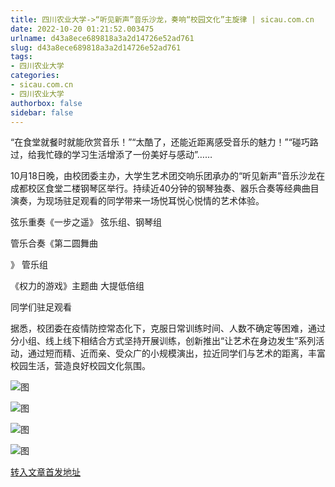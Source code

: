 ```yaml
---
title: 四川农业大学->“听见新声”音乐沙龙，奏响“校园文化”主旋律 | sicau.com.cn
date: 2022-10-20 01:21:52.003475
urlname: d43a8ece689818a3a2d14726e52ad761
slug: d43a8ece689818a3a2d14726e52ad761
tags: 
- 四川农业大学
categories:
- sicau.com.cn
- 四川农业大学
authorbox: false
sidebar: false
---
```

“在食堂就餐时就能欣赏音乐！”“太酷了，还能近距离感受音乐的魅力！”“碰巧路过，给我忙碌的学习生活增添了一份美好与感动”……

10月18日晚，由校团委主办，大学生艺术团交响乐团承办的“听见新声”音乐沙龙在成都校区食堂二楼钢琴区举行。持续近40分钟的钢琴独奏、器乐合奏等经典曲目演奏，为现场驻足观看的同学带来一场悦耳悦心悦情的艺术体验。

弦乐重奏《一步之遥》 弦乐组、钢琴组

管乐合奏《第二圆舞曲
<!--more-->
》 管乐组

《权力的游戏》主题曲 大提低倍组

同学们驻足观看

据悉，校团委在疫情防控常态化下，克服日常训练时间、人数不确定等困难，通过分小组、线上线下相结合方式坚持开展训练，创新推出“让艺术在身边发生”系列活动，通过短而精、近而亲、受众广的小规模演出，拉近同学们与艺术的距离，丰富校园生活，营造良好校园文化氛围。

![图](https://news.sicau.edu.cn/__local/3/AE/C1/6EE1857F7C53BC09A3693597527_D10741E6_10ECB.jpg)

![图](https://news.sicau.edu.cn/__local/7/97/F7/0A3DB4F6991DA01009DBA9A9814_6977C0E7_141CE.jpg)

![图](https://news.sicau.edu.cn/__local/C/CE/30/69049123A4B7B010E105E7F5476_44F98AC6_36FAC.jpg)

![图](https://news.sicau.edu.cn/__local/0/F2/24/1A40E36AA1F36FFBBE3ECA5DDAC_9ADF6062_31EAB.jpg)

[转入文章首发地址](https://news.sicau.edu.cn/info/1078/69871.htm)